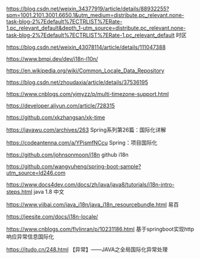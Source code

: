 https://blog.csdn.net/weixin_34377919/article/details/88932255?spm=1001.2101.3001.6650.1&utm_medium=distribute.pc_relevant.none-task-blog-2%7Edefault%7ECTRLIST%7ERate-1.pc_relevant_default&depth_1-utm_source=distribute.pc_relevant.none-task-blog-2%7Edefault%7ECTRLIST%7ERate-1.pc_relevant_default   时区



https://blog.csdn.net/weixin_43078114/article/details/111047388



https://www.bmpi.dev/dev/i18n-l10n/

https://en.wikipedia.org/wiki/Common_Locale_Data_Repository

https://blog.csdn.net/zhoudaxia/article/details/37536195

https://www.cnblogs.com/yjmyzz/p/multi-timezone-support.html



https://developer.aliyun.com/article/728315  



https://github.com/xkzhangsan/xk-time



https://javawu.com/archives/263    Spring系列第26篇：国际化详解

https://codeantenna.com/a/YPismfNCcu  Spring：项目国际化

https://github.com/johnsonmoon/i18n     github  i18n 

https://github.com/wangyuheng/spring-boot-sample?utm_source=ld246.com 



https://www.docs4dev.com/docs/zh/java/java8/tutorials/i18n-intro-steps.html  java 1.8 中文

https://www.yiibai.com/java_i18n/java_i18n_resourcebundle.html  易百

https://jeesite.com/docs/i18n-locale/  

https://www.cnblogs.com/flylinran/p/10231186.html  基于springboot实现http响应异常信息国际化 

https://itudo.cn/248.html 【异常】——JAVA之全局国际化异常处理

